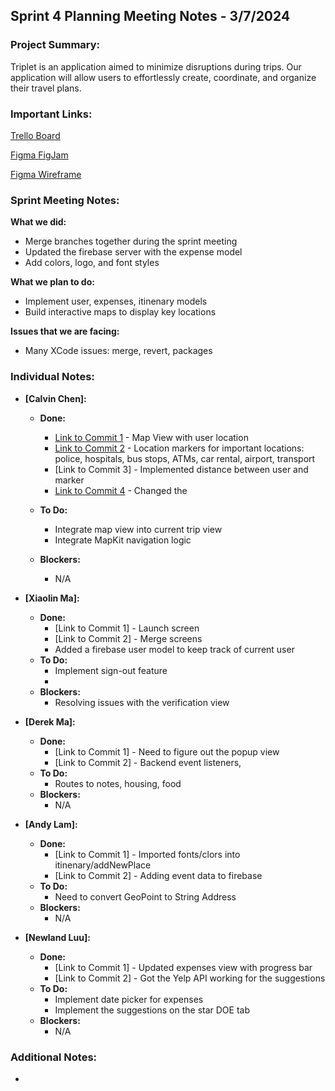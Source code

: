 ## Sprint 4 Planning Meeting Notes - 3/7/2024

### **Project Summary:**

Triplet is an application aimed to minimize disruptions during trips. Our application will allow users to effortlessly create, coordinate, and organize their travel plans.

### **Important Links:**

[Trello Board](https://trello.com/invite/b/OypZmBTq/ATTI206a0bd3b645a7a996c3d7a407be8f3a38BA8E12/triplet)

[Figma FigJam](https://www.figma.com/file/YD1pgMpGIpVLccyFjbvJRt/Triplet-Flow-Chart?type=whiteboard&node-id=0%3A1&t=WyW6GuQih4Op8yX0-1)

[Figma Wireframe](https://www.figma.com/file/8epjXgVJ385PMJiG4TgJOY/Triplet-Design?type=design&node-id=245%3A6380&mode=design&t=C2eqYvmU2h2ePDjS-1)

### **Sprint Meeting Notes:**

**What we did:**
- Merge branches together during the sprint meeting
- Updated the firebase server with the expense model 
- Add colors, logo, and font styles  

**What we plan to do:**
- Implement user, expenses, itinenary models
- Build interactive maps to display key locations

**Issues that we are facing:**
- Many XCode issues: merge, revert, packages


### **Individual Notes:**

- **[Calvin Chen]:**

  - **Done:**
    - [Link to Commit 1](https://github.com/calchenny/triplet/commit/8969fbfa5626ac6d0e0ce3218fbd779751b34cf5) - Map View with user location
    - [Link to Commit 2]() - Location markers for important locations: police, hospitals, bus stops, ATMs, car rental, airport, transport
    - [Link to Commit 3] - Implemented distance between user and marker
    - [Link to Commit 4](https://github.com/calchenny/triplet/commit/22805894ebcf1970527793d93dc1ee22efb049d2) - Changed the 

  - **To Do:**
    - Integrate map view into current trip view
    - Integrate MapKit navigation logic

  - **Blockers:**
    - N/A

- **[Xiaolin Ma]:**
  - **Done:**
    - [Link to Commit 1] - Launch screen
    - [Link to Commit 2] - Merge screens
    - Added a firebase user model to keep track of current user
  - **To Do:**
    - Implement sign-out feature 
    - 
  - **Blockers:**
    - Resolving issues with the verification view
- **[Derek Ma]:**
  - **Done:**
    - [Link to Commit 1] - Need to figure out the popup view
    - [Link to Commit 2] - Backend event listeners,
  - **To Do:**
    - Routes to notes, housing, food
  - **Blockers:**
    - N/A
- **[Andy Lam]:**
  - **Done:**
    - [Link to Commit 1] - Imported fonts/clors into itinenary/addNewPlace
    - [Link to Commit 2] - Adding event data to firebase 
  - **To Do:**
    - Need to convert GeoPoint to String Address
  - **Blockers:**
      - N/A
- **[Newland Luu]:**
  - **Done:**
    - [Link to Commit 1] - Updated expenses view with progress bar
    - [Link to Commit 2] - Got the Yelp API working for the suggestions
  - **To Do:**
    - Implement date picker for expenses
    - Implement the suggestions on the star DOE tab
  - **Blockers:**
    - N/A

### **Additional Notes:**
- 
